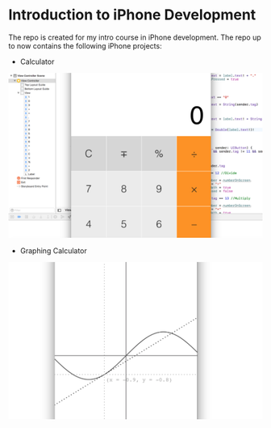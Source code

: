 # Introduction to iPhone Development

The repo is created for my intro course in iPhone development. The repo up to now contains the following iPhone projects:
- Calculator

<cener><img src="./Calculator/Demo.png" width="600"></cener>

- Graphing Calculator

<center><img src="./GraphingCalculator/Demo.png" width="600"></center>
